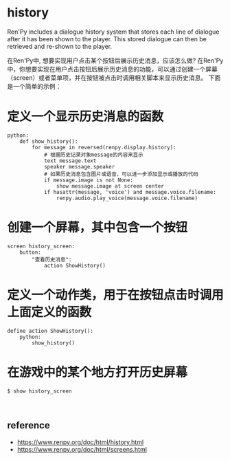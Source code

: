 # history
Ren'Py includes a dialogue history system that stores each line of dialogue after it has been shown to the player. 
This stored dialogue can then be retrieved and re-shown to the player.


在Ren'Py中, 想要实现用户点击某个按钮后展示历史消息，应该怎么做?
在Ren'Py中，你想要实现在用户点击按钮后展示历史消息的功能，可以通过创建一个屏幕（screen）或者菜单项，并在按钮被点击时调用相关脚本来显示历史消息。
下面是一个简单的示例：
# 定义一个显示历史消息的函数
```
python:
    def show_history():
        for message in reversed(renpy.display.history):
            # 根据历史记录对象message的内容来显示
            text message.text
            speaker message.speaker
            # 如果历史消息包含图片或语音，可以进一步添加显示或播放的代码
            if message.image is not None:
                show message.image at screen center
            if hasattr(message, 'voice') and message.voice.filename:
                renpy.audio.play_voice(message.voice.filename)
```
# 创建一个屏幕，其中包含一个按钮
```
screen history_screen:
    button:
        "查看历史消息":
            action ShowHistory()
```

# 定义一个动作类，用于在按钮点击时调用上面定义的函数
```
define action ShowHistory():
    python:
        show_history()
```
# 在游戏中的某个地方打开历史屏幕
```
$ show history_screen
```

<br>

## reference
- https://www.renpy.org/doc/html/history.html
- https://www.renpy.org/doc/html/screens.html